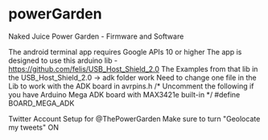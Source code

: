 powerGarden
===========

Naked Juice Power Garden - Firmware and Software

The android terminal app requires Google APIs 10 or higher
The app is designed to use this arduino lib - https://github.com/felis/USB_Host_Shield_2.0
	The Examples from that lib in the USB_Host_Shield_2.0 -> adk folder work
	Need to change one file in the Lib to work with the ADK board in avrpins.h
	/* Uncomment the following if you have Arduino Mega ADK board with MAX3421e built-in */
	#define BOARD_MEGA_ADK

Twitter Account Setup for @ThePowerGarden
	Make sure to turn "Geolocate my tweets" ON
	